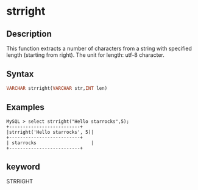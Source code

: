 # strright

## Description

This function extracts a number of characters from a string with specified length (starting from right). The unit for length: utf-8 character.

## Syntax

```Haskell
VARCHAR strright(VARCHAR str,INT len)
```

## Examples

```Plain Text
MySQL > select strright("Hello starrocks",5);
+--------------------------+
|strright('Hello starrocks', 5)|
+--------------------------+
| starrocks                    |
+--------------------------+
```

## keyword

STRRIGHT
